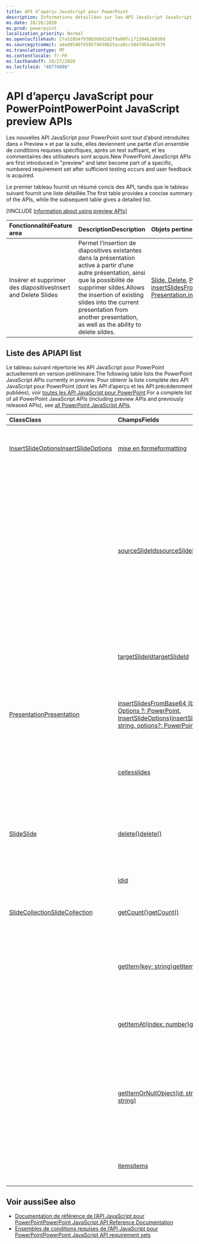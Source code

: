 ```yaml
---
title: API d’aperçu JavaScript pour PowerPoint
description: Informations détaillées sur les API JavaScript JavaScript à venir.
ms.date: 10/26/2020
ms.prod: powerpoint
localization_priority: Normal
ms.openlocfilehash: 27a51054f930b560d2d2f9a00fc172394b26830d
ms.sourcegitcommit: a4e09546fd59579439025aca9cc58474b5ae7676
ms.translationtype: MT
ms.contentlocale: fr-FR
ms.lasthandoff: 10/27/2020
ms.locfileid: "48774808"
---
```

# <a name="powerpoint-javascript-preview-apis"></a><span data-ttu-id="d9aa4-103">API d’aperçu JavaScript pour PowerPoint</span><span class="sxs-lookup"><span data-stu-id="d9aa4-103">PowerPoint JavaScript preview APIs</span></span>

<span data-ttu-id="d9aa4-104">Les nouvelles API JavaScript pour PowerPoint sont tout d’abord introduites dans « Preview » et par la suite, elles deviennent une partie d’un ensemble de conditions requises spécifiques, après un test suffisant, et les commentaires des utilisateurs sont acquis.</span><span class="sxs-lookup"><span data-stu-id="d9aa4-104">New PowerPoint JavaScript APIs are first introduced in "preview" and later become part of a specific, numbered requirement set after sufficient testing occurs and user feedback is acquired.</span></span>

<span data-ttu-id="d9aa4-105">Le premier tableau fournit un résumé concis des API, tandis que le tableau suivant fournit une liste détaillée.</span><span class="sxs-lookup"><span data-stu-id="d9aa4-105">The first table provides a concise summary of the APIs, while the subsequent table gives a detailed list.</span></span>

[!INCLUDE [Information about using preview APIs](../../includes/using-preview-apis-host.md)]

| <span data-ttu-id="d9aa4-106">Fonctionnalité</span><span class="sxs-lookup"><span data-stu-id="d9aa4-106">Feature area</span></span> | <span data-ttu-id="d9aa4-107">Description</span><span class="sxs-lookup"><span data-stu-id="d9aa4-107">Description</span></span> | <span data-ttu-id="d9aa4-108">Objets pertinents</span><span class="sxs-lookup"><span data-stu-id="d9aa4-108">Relevant objects</span></span> |
|:--- |:--- |:--- |
| <span data-ttu-id="d9aa4-109">Insérer et supprimer des diapositives</span><span class="sxs-lookup"><span data-stu-id="d9aa4-109">Insert and Delete Slides</span></span> | <span data-ttu-id="d9aa4-110">Permet l’insertion de diapositives existantes dans la présentation active à partir d’une autre présentation, ainsi que la possibilité de supprimer sildes.</span><span class="sxs-lookup"><span data-stu-id="d9aa4-110">Allows the insertion of existing slides into the current presentation from another presentation, as well as the ability to delete sildes.</span></span> | <span data-ttu-id="d9aa4-111">[Slide. Delete](/javascript/api/powerpoint/powerpoint.slide#delete--), [Presentation. insertSlidesFromBase64](/javascript/api/powerpoint/powerpoint.presentation#insertslidesfrombase64-base64file--options-)</span><span class="sxs-lookup"><span data-stu-id="d9aa4-111">[Slide.delete](/javascript/api/powerpoint/powerpoint.slide#delete--), [Presentation.insertSlidesFromBase64](/javascript/api/powerpoint/powerpoint.presentation#insertslidesfrombase64-base64file--options-)</span></span>|

## <a name="api-list"></a><span data-ttu-id="d9aa4-112">Liste des API</span><span class="sxs-lookup"><span data-stu-id="d9aa4-112">API list</span></span>

<span data-ttu-id="d9aa4-113">Le tableau suivant répertorie les API JavaScript pour PowerPoint actuellement en version préliminaire.</span><span class="sxs-lookup"><span data-stu-id="d9aa4-113">The following table lists the PowerPoint JavaScript APIs currently in preview.</span></span> <span data-ttu-id="d9aa4-114">Pour obtenir la liste complète des API JavaScript pour PowerPoint (dont les API d’aperçu et les API précédemment publiées), voir [toutes les API JavaScript pour PowerPoint](/javascript/api/powerpoint?view=powerpoint-js-preview&preserve-view=true).</span><span class="sxs-lookup"><span data-stu-id="d9aa4-114">For a complete list of all PowerPoint JavaScript APIs (including preview APIs and previously released APIs), see [all PowerPoint JavaScript APIs](/javascript/api/powerpoint?view=powerpoint-js-preview&preserve-view=true).</span></span>

| <span data-ttu-id="d9aa4-115">Class</span><span class="sxs-lookup"><span data-stu-id="d9aa4-115">Class</span></span> | <span data-ttu-id="d9aa4-116">Champs</span><span class="sxs-lookup"><span data-stu-id="d9aa4-116">Fields</span></span> | <span data-ttu-id="d9aa4-117">Description</span><span class="sxs-lookup"><span data-stu-id="d9aa4-117">Description</span></span> |
|:---|:---|:---|
|[<span data-ttu-id="d9aa4-118">InsertSlideOptions</span><span class="sxs-lookup"><span data-stu-id="d9aa4-118">InsertSlideOptions</span></span>](/javascript/api/powerpoint/powerpoint.insertslideoptions)|[<span data-ttu-id="d9aa4-119">mise en forme</span><span class="sxs-lookup"><span data-stu-id="d9aa4-119">formatting</span></span>](/javascript/api/powerpoint/powerpoint.insertslideoptions#formatting)|<span data-ttu-id="d9aa4-120">Indique la mise en forme à utiliser lors de l’insertion d’une diapositive.</span><span class="sxs-lookup"><span data-stu-id="d9aa4-120">Specifies which formatting to use during slide insertion.</span></span>|
||[<span data-ttu-id="d9aa4-121">sourceSlideIds</span><span class="sxs-lookup"><span data-stu-id="d9aa4-121">sourceSlideIds</span></span>](/javascript/api/powerpoint/powerpoint.insertslideoptions#sourceslideids)|<span data-ttu-id="d9aa4-122">Cette énumération spécifie les diapositives de la présentation source qui seront insérées dans la présentation en cours.</span><span class="sxs-lookup"><span data-stu-id="d9aa4-122">Specifies the slides from the source presentation that will be inserted into the current presentation.</span></span> <span data-ttu-id="d9aa4-123">Ces diapositives sont représentées par leurs identificateurs qui peuvent être récupérés à partir d’un `Slide` objet.</span><span class="sxs-lookup"><span data-stu-id="d9aa4-123">These slides are represented by their IDs which can be retrieved from a `Slide` object.</span></span>|
||[<span data-ttu-id="d9aa4-124">targetSlideId</span><span class="sxs-lookup"><span data-stu-id="d9aa4-124">targetSlideId</span></span>](/javascript/api/powerpoint/powerpoint.insertslideoptions#targetslideid)|<span data-ttu-id="d9aa4-125">Indique où seront insérées les nouvelles diapositives dans la présentation.</span><span class="sxs-lookup"><span data-stu-id="d9aa4-125">Specifies where in the presentation the new slides will be inserted.</span></span>|
|[<span data-ttu-id="d9aa4-126">Presentation</span><span class="sxs-lookup"><span data-stu-id="d9aa4-126">Presentation</span></span>](/javascript/api/powerpoint/powerpoint.presentation)|[<span data-ttu-id="d9aa4-127">insertSlidesFromBase64 (base64File : chaîne, Options ?: PowerPoint. InsertSlideOptions)</span><span class="sxs-lookup"><span data-stu-id="d9aa4-127">insertSlidesFromBase64(base64File: string, options?: PowerPoint.InsertSlideOptions)</span></span>](/javascript/api/powerpoint/powerpoint.presentation#insertslidesfrombase64-base64file--options-)|<span data-ttu-id="d9aa4-128">Insère les diapositives spécifiées à partir d’une présentation dans la présentation active.</span><span class="sxs-lookup"><span data-stu-id="d9aa4-128">Inserts the specified slides from a presentation into the current presentation.</span></span>|
||[<span data-ttu-id="d9aa4-129">celles</span><span class="sxs-lookup"><span data-stu-id="d9aa4-129">slides</span></span>](/javascript/api/powerpoint/powerpoint.presentation#slides)|<span data-ttu-id="d9aa4-130">Renvoie une collection ordonnée de diapositives dans la présentation.</span><span class="sxs-lookup"><span data-stu-id="d9aa4-130">Returns an ordered collection of slides in the presentation.</span></span>|
|[<span data-ttu-id="d9aa4-131">Slide</span><span class="sxs-lookup"><span data-stu-id="d9aa4-131">Slide</span></span>](/javascript/api/powerpoint/powerpoint.slide)|[<span data-ttu-id="d9aa4-132">delete()</span><span class="sxs-lookup"><span data-stu-id="d9aa4-132">delete()</span></span>](/javascript/api/powerpoint/powerpoint.slide#delete--)|<span data-ttu-id="d9aa4-133">Supprime la diapositive de la présentation.</span><span class="sxs-lookup"><span data-stu-id="d9aa4-133">Deletes the slide from the presentation.</span></span> <span data-ttu-id="d9aa4-134">Ne fait rien si la diapositive n’existe pas.</span><span class="sxs-lookup"><span data-stu-id="d9aa4-134">Does nothing if the slide does not exist.</span></span>|
||[<span data-ttu-id="d9aa4-135">id</span><span class="sxs-lookup"><span data-stu-id="d9aa4-135">id</span></span>](/javascript/api/powerpoint/powerpoint.slide#id)|<span data-ttu-id="d9aa4-136">Obtient l’ID unique de la diapositive.</span><span class="sxs-lookup"><span data-stu-id="d9aa4-136">Gets the unique ID of the slide.</span></span>|
|[<span data-ttu-id="d9aa4-137">SlideCollection</span><span class="sxs-lookup"><span data-stu-id="d9aa4-137">SlideCollection</span></span>](/javascript/api/powerpoint/powerpoint.slidecollection)|[<span data-ttu-id="d9aa4-138">getCount()</span><span class="sxs-lookup"><span data-stu-id="d9aa4-138">getCount()</span></span>](/javascript/api/powerpoint/powerpoint.slidecollection#getcount--)|<span data-ttu-id="d9aa4-139">Obtient le nombre de diapositives de la collection.</span><span class="sxs-lookup"><span data-stu-id="d9aa4-139">Gets the number of slides in the collection.</span></span>|
||[<span data-ttu-id="d9aa4-140">getItem(key: string)</span><span class="sxs-lookup"><span data-stu-id="d9aa4-140">getItem(key: string)</span></span>](/javascript/api/powerpoint/powerpoint.slidecollection#getitem-key-)|<span data-ttu-id="d9aa4-141">Obtient une diapositive à l’aide de son ID unique.</span><span class="sxs-lookup"><span data-stu-id="d9aa4-141">Gets a slide using its unique ID.</span></span> <span data-ttu-id="d9aa4-142">Une exception est levée si la diapositive n’existe pas.</span><span class="sxs-lookup"><span data-stu-id="d9aa4-142">An exception is thrown if the slide does not exist.</span></span>|
||[<span data-ttu-id="d9aa4-143">getItemAt(index: number)</span><span class="sxs-lookup"><span data-stu-id="d9aa4-143">getItemAt(index: number)</span></span>](/javascript/api/powerpoint/powerpoint.slidecollection#getitemat-index-)|<span data-ttu-id="d9aa4-144">Obtient une diapositive à l’aide de son index de base zéro dans la collection.</span><span class="sxs-lookup"><span data-stu-id="d9aa4-144">Gets a slide using its zero-based index in the collection.</span></span>|
||[<span data-ttu-id="d9aa4-145">getItemOrNullObject(id: string)</span><span class="sxs-lookup"><span data-stu-id="d9aa4-145">getItemOrNullObject(id: string)</span></span>](/javascript/api/powerpoint/powerpoint.slidecollection#getitemornullobject-id-)|<span data-ttu-id="d9aa4-146">Obtient une diapositive à l’aide de son ID unique.</span><span class="sxs-lookup"><span data-stu-id="d9aa4-146">Gets a slide using its unique ID.</span></span> <span data-ttu-id="d9aa4-147">Renvoie un objet dont `isNullObject` la propriété est définie sur `true` si la diapositive n’existe pas.</span><span class="sxs-lookup"><span data-stu-id="d9aa4-147">Returns an object whose `isNullObject` property is set to `true` if the slide does not exist.</span></span>|
||[<span data-ttu-id="d9aa4-148">items</span><span class="sxs-lookup"><span data-stu-id="d9aa4-148">items</span></span>](/javascript/api/powerpoint/powerpoint.slidecollection#items)|<span data-ttu-id="d9aa4-149">Obtient l’élément enfant chargé dans cette collection de sites.</span><span class="sxs-lookup"><span data-stu-id="d9aa4-149">Gets the loaded child items in this collection.</span></span>|

## <a name="see-also"></a><span data-ttu-id="d9aa4-150">Voir aussi</span><span class="sxs-lookup"><span data-stu-id="d9aa4-150">See also</span></span>

- [<span data-ttu-id="d9aa4-151">Documentation de référence de l’API JavaScript pour PowerPoint</span><span class="sxs-lookup"><span data-stu-id="d9aa4-151">PowerPoint JavaScript API Reference Documentation</span></span>](/javascript/api/powerpoint?view=powerpoint-js-preview&preserve-view=true)
- [<span data-ttu-id="d9aa4-152">Ensembles de conditions requises de l’API JavaScript pour PowerPoint</span><span class="sxs-lookup"><span data-stu-id="d9aa4-152">PowerPoint JavaScript API requirement sets</span></span>](powerpoint-api-requirement-sets.md)
